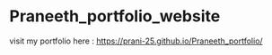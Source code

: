 # Praneeth_portfolio_website

visit my portfolio here : https://prani-25.github.io/Praneeth_portfolio/
